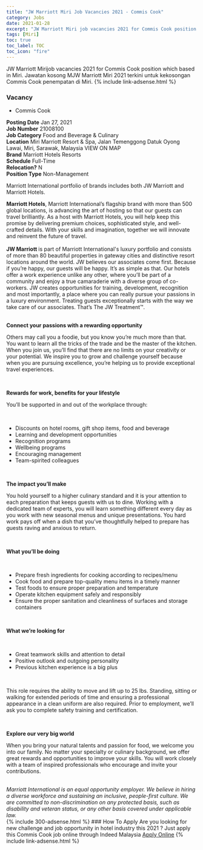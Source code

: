 ```yaml
---
title: "JW Marriott Miri Job Vacancies 2021 - Commis Cook" 
category: Jobs 
date: 2021-01-28 
excerpt: "JW Marriott Miri job vacancies 2021 for Commis Cook position which based in Miri. Jawatan kosong JW Marriott Miri 2021 terkini untuk kekosongan Commis Cook penempatan di Miri" 
tags: [Miri] 
toc: true 
toc_label: TOC 
toc_icon: "fire" 
--- 
```


JW Marriott Mirijob vacancies 2021 for Commis Cook position which based in Miri. Jawatan kosong MJW Marriott Miri 2021 terkini untuk kekosongan Commis Cook penempatan di Miri. 
{% include link-adsense.html %} 
### Vacancy 
- Commis Cook 
<div><div><div><b>Posting Date</b> Jan 27, 2021<br>
<b>Job Number</b> 21008100<br>
<b>Job Category</b> Food and Beverage &amp; Culinary<br>
<b>Location</b> Miri Marriott Resort &amp; Spa, Jalan Temenggong Datuk Oyong Lawai, Miri, Sarawak, Malaysia VIEW ON MAP<br>
<b>Brand</b> Marriott Hotels Resorts<br>
<b>Schedule</b> Full-Time<br>
<b>Relocation?</b> N<br>
<b>Position Type</b> Non-Management<br>
<p>
Marriott International portfolio of brands includes both JW Marriott and Marriott Hotels.<br>
</p>
<div><b>Marriott Hotels</b>, Marriott International&#8217;s flagship brand with more than 500 global locations, is advancing the art of hosting so that our guests can travel brilliantly. As a host with Marriott Hotels, you will help keep this promise by delivering premium choices, sophisticated style, and well-crafted details. With your skills and imagination, together we will innovate and reinvent the future of travel.<br>
</div><div></div><br>
<div><b>JW Marriott </b>is part of Marriott International's luxury portfolio and consists of more than 80 beautiful properties in gateway cities and distinctive resort locations around the world. JW believes our associates come first. Because if you&#8217;re happy, our guests will be happy. It&#8217;s as simple as that. Our hotels offer a work experience unlike any other, where you&#8217;ll be part of a community and enjoy a true camaraderie with a diverse group of co-workers. JW creates opportunities for training, development, recognition and most importantly, a place where you can really pursue your passions in a luxury environment. Treating guests exceptionally starts with the way we take care of our associates. That&#8217;s The JW Treatment&#8482;.<br>
</div><br>
</div><div><p><b>Connect your passions with a rewarding opportunity</b></p>
<p>Others may call you a foodie, but you know you&#8217;re much more than that. You want to learn all the tricks of the trade and be the master of the kitchen. When you join us, you&#8217;ll find that there are no limits on your creativity or your potential. We inspire you to grow and challenge yourself because when you are pursuing excellence, you&#8217;re helping us to provide exceptional travel experiences.</p><br>
<p></p><p><b>Rewards for work, benefits for your lifestyle</b></p>
<p>You&#8217;ll be supported in and out of the workplace through:</p><br>
<p></p><ul><li>Discounts on hotel rooms, gift shop items, food and beverage</li>
<li>Learning and development opportunities</li>
<li>Recognition programs</li>
<li>Wellbeing programs</li>
<li>Encouraging management</li>
<li>Team-spirited colleagues</li></ul><br>
<p></p><p><b>The impact you&#8217;ll make</b></p>
<p>You hold yourself to a higher culinary standard and it is your attention to each preparation that keeps guests with us to dine. Working with a dedicated team of experts, you will learn something different every day as you work with new seasonal menus and unique presentations. You hard work pays off when a dish that you&#8217;ve thoughtfully helped to prepare has guests raving and anxious to return.</p><br>
<p></p><p><b>What you&#8217;ll be doing</b></p><br>
<p></p><ul><li>Prepare fresh ingredients for cooking according to recipes/menu</li>
<li>Cook food and prepare top-quality menu items in a timely manner</li>
<li>Test foods to ensure proper preparation and temperature</li>
<li>Operate kitchen equipment safely and responsibly</li>
<li>Ensure the proper sanitation and cleanliness of surfaces and storage containers</li></ul><br>
<p></p><p><b>What we&#8217;re looking for</b></p><br>
<p></p><ul><li>Great teamwork skills and attention to detail</li>
<li>Positive outlook and outgoing personality</li>
<li>Previous kitchen experience is a big plus</li></ul><br>
<p></p><p>This role requires the ability to move and lift up to 25 lbs. Standing, sitting or walking for extended periods of time and ensuring a professional appearance in a clean uniform are also required. Prior to employment, we&#8217;ll ask you to complete safety training and certification.</p><br>
<p></p><p><b>Explore our very big world</b></p>
<p>When you bring your natural talents and passion for food, we welcome you into our family. No matter your specialty or culinary background, we offer great rewards and opportunities to improve your skills. You will work closely with a team of inspired professionals who encourage and invite your contributions.</p><br>
</div><div></div><i>Marriott International is an equal opportunity employer. We believe in hiring a diverse workforce and sustaining an inclusive, people-first culture. We are committed to non-discrimination on any protected basis, such as disability and veteran status, or any other basis covered under applicable law.</i></div></div> 
{% include 300-adsense.html %} 
### How To Apply 
Are you looking for new challenge and job opportunity in hotel industry this 2021 ?
Just apply this Commis Cook job online through Indeed Malaysia 
<a href="https://malaysia.indeed.com/viewjob?jk=dba6978129e54b2b" class="btn btn--info" target="_blank" rel="nofollow noopenner">Apply Online</a> 
{% include link-adsense.html %} 